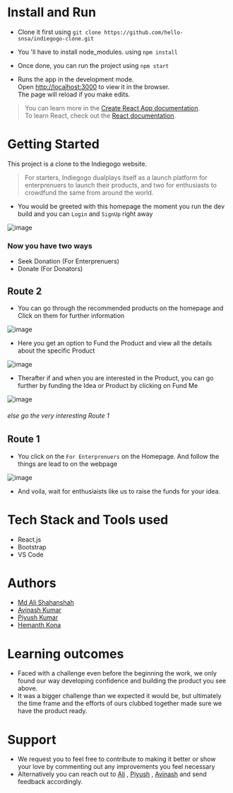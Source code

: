 # Install and Run

* Clone it first using `git clone https://github.com/hello-snsa/indiegogo-clone.git`

* You 'll have to install node_modules. using `npm install`

* Once done, you can run the project using `npm start`

* Runs the app in the development mode.\
Open [http://localhost:3000](http://localhost:3000) to view it in the browser.\
The page will reload if you make edits.

> You can learn more in the [Create React App documentation](https://facebook.github.io/create-react-app/docs/getting-started).\
To learn React, check out the [React documentation](https://reactjs.org/).


# Getting Started

This project is a clone to the Indiegogo website.

> For starters, Indiegogo dualplays itself as a launch platform for enterprenuers to launch their products, and two for enthusiasts to crowdfund the same from around the world.

* You would be greeted with this homepage the moment you run the dev build and you can `Login` and `SignUp` right away

![image](link)

### Now you have two ways
* Seek Donation (For Enterprenuers)
* Donate (For Donators)

## Route 2
* You can go through the recommended products on the homepage and Click on them for further information
 
![image](link)

* Here you get an option to Fund the Product and view all the details about the specific Product
 
![image](link)

* Therafter if and when you are interested in the Product, you can go further by funding the Idea or Product by clicking on Fund Me
 
![image](link)

###### else go the very interesting Route 1

## Route 1

* You click on the `For Enterprenuers` on the Homepage. And follow the things are lead to on the webpage

![image](link)

* And voila, wait for enthusiaists like us to raise the funds for your idea.

# Tech Stack and Tools used

* React.js
* Bootstrap
* VS Code

# Authors

* [Md Ali Shahanshah](https://github.com/hello-snsa/)
* [Avinash Kumar](https://github.com/Avinash7564/)
* [Piyush Kumar](https://github.com/)
* [Hemanth Kona](https://github.com/hmntk/)

# Learning outcomes
* Faced with a challenge even before the beginning the work, we only found our way developing confidence and building the product you see above.
* It was a bigger challenge than we expected it would be, but ultimately the time frame and the efforts of ours clubbed together made sure we have the product ready.

# Support
* We request you to feel free to contribute to making it better or show your love by commenting out any improvements you feel necessary
* Alternatively you can reach out to [Ali](mailto:shahanshah_nj2_112@masai.school) , [Piyush](mailto:piyush_nj2_009@masai.school) , [Avinash](mailto:avinash_nj2_022@masai.school) and send feedback accordingly.
